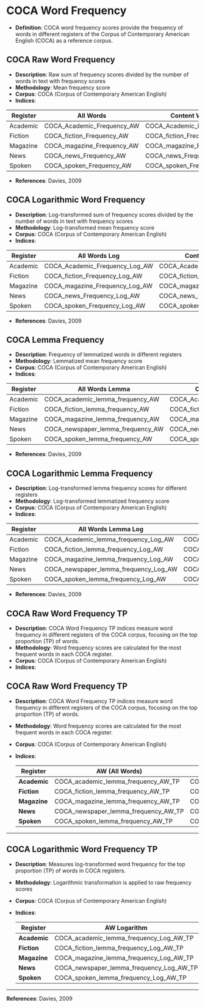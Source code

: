 # COCA Word Frequency

- **Definition**: COCA word frequency scores provide the frequency of words in different registers of the Corpus of Contemporary American English (COCA) as a reference corpus.

## COCA Raw Word Frequency

- **Description**: Raw sum of frequency scores divided by the number of words in text with frequency scores
- **Methodology**: Mean frequency score
- **Corpus**: COCA (Corpus of Contemporary American English)
- **Indices**:

| Register    | All Words                           | Content Words                      | Function Words                      |
|------------|---------------------------------|---------------------------------|----------------------------------|
| Academic   | COCA_Academic_Frequency_AW     | COCA_Academic_Frequency_CW     | COCA_Academic_Frequency_FW     |
| Fiction    | COCA_fiction_Frequency_AW      | COCA_fiction_Frequency_CW      | COCA_fiction_Frequency_FW      |
| Magazine   | COCA_magazine_Frequency_AW     | COCA_magazine_Frequency_CW     | COCA_magazine_Frequency_FW     |
| News       | COCA_news_Frequency_AW         | COCA_news_Frequency_CW         | COCA_news_Frequency_FW         |
| Spoken     | COCA_spoken_Frequency_AW       | COCA_spoken_Frequency_CW       | COCA_spoken_Frequency_FW       |

- **References**: Davies, 2009

## COCA Logarithmic Word Frequency

- **Description**: Log-transformed sum of frequency scores divided by the number of words in text with frequency scores
- **Methodology**: Log-transformed mean frequency score
- **Corpus**: COCA (Corpus of Contemporary American English)
- **Indices**:

| Register    | All Words Log                     | Content Words Log                 | Function Words Log                 |
|------------|--------------------------------|--------------------------------|--------------------------------|
| Academic   | COCA_Academic_Frequency_Log_AW | COCA_Academic_Frequency_Log_CW | COCA_Academic_Frequency_Log_FW |
| Fiction    | COCA_fiction_Frequency_Log_AW  | COCA_fiction_Frequency_Log_CW  | COCA_fiction_Frequency_Log_FW  |
| Magazine   | COCA_magazine_Frequency_Log_AW | COCA_magazine_Frequency_Log_CW | COCA_magazine_Frequency_Log_FW |
| News       | COCA_news_Frequency_Log_AW     | COCA_news_Frequency_Log_CW     | COCA_news_Frequency_Log_FW     |
| Spoken     | COCA_spoken_Frequency_Log_AW   | COCA_spoken_Frequency_Log_CW   | COCA_spoken_Frequency_Log_FW   |

- **References**: Davies, 2009

## COCA Lemma Frequency

- **Description**: Frequency of lemmatized words in different registers
- **Methodology**: Lemmatized mean frequency score
- **Corpus**: COCA (Corpus of Contemporary American English)
- **Indices**:

| Register    | All Words Lemma                   | Content Words Lemma                | Function Words Lemma                |
|------------|--------------------------------|--------------------------------|--------------------------------|
| Academic   | COCA_academic_lemma_frequency_AW   | COCA_Academic_lemma_frequency_CW    | COCA_Academic_lemma_frequency_FW    |
| Fiction    | COCA_fiction_lemma_frequency_AW     | COCA_fiction_lemma_frequency_CW     | COCA_fiction_Lemma_Freq_FW     |
| Magazine   | COCA_magazine_lemma_frequency_AW    | COCA_magazine_lemma_frequency_CW    | COCA_magazine_lemma_frequency_FW    |
| News       | COCA_newspaper_lemma_frequency_AW        | COCA_newspaper_lemma_frequency_CW        | COCA_newspaper_lemma_frequency_FW        |
| Spoken     | COCA_spoken_lemma_frequency_AW      | COCA_spoken_lemma_frequency_CW      | COCA_spoken_lemma_frequency_FW      |

- **References**: Davies, 2009

## COCA Logarithmic Lemma Frequency

- **Description**: Log-transformed lemma frequency scores for different registers
- **Methodology**: Log-transformed lemmatized frequency score
- **Corpus**: COCA (Corpus of Contemporary American English)
- **Indices**:

| Register    | All Words Lemma Log               | Content Words Lemma Log            | Function Words Lemma Log            |
|------------|--------------------------------|--------------------------------|--------------------------------|
| Academic   | COCA_Academic_lemma_frequency_Log_AW | COCA_Academic_lemma_frequency_Log_CW | COCA_Academic_lemma_frequency_Log_FW |
| Fiction    | COCA_fiction_lemma_frequency_Log_AW  | COCA_fiction_lemma_frequency_Log_CW  | COCA_fiction_lemma_frequency_Log_FW  |
| Magazine   | COCA_magazine_lemma_frequency_Log_AW | COCA_magazine_lemma_frequency_Log_CW | COCA_magazine_lemma_frequency_Log_FW |
| News       | COCA_newspaper_lemma_frequency_Log_AW     | COCA_nnewspaper_lemma_frequency_Log_CW     | COCA_newspaper_lemma_frequency_Log_FW     |
| Spoken     | COCA_spoken_lemma_frequency_Log_AW   | COCA_spoken_lemma_frequency_Log_CW   | COCA_spoken_lemma_frequency_Log_FW   |

- **References**: Davies, 2009



## COCA Raw Word Frequency TP
- **Description**: COCA Word Frequency TP indices measure word frequency in different registers of the COCA corpus, focusing on the top proportion (TP) of words.
- **Methodology**: Word frequency scores are calculated for the most frequent words in each COCA register.
- **Corpus**: COCA (Corpus of Contemporary American English)
- **Indices**:

## COCA Raw Word Frequency TP
- **Description**: COCA Word Frequency TP indices measure word frequency in different registers of the COCA corpus, focusing on the top proportion (TP) of words.
- **Methodology**: Word frequency scores are calculated for the most frequent words in each COCA register.
- **Corpus**: COCA (Corpus of Contemporary American English)
- **Indices**:


  | Register   | AW (All Words) | CW (Content Words) | FW (Function Words) |
  |------------|-------------------------------|-------------------------------|-------------------------------|
  | **Academic**  | COCA_academic_lemma_frequency_AW_TP | COCA_academic_lemma_frequency_CW_TP | COCA_academic_lemma_frequency_FW_TP |
  | **Fiction**   | COCA_fiction_lemma_frequency_AW_TP | COCA_fiction_lemma_frequency_CW_TP | COCA_fiction_lemma_frequency_FW_TP |
  | **Magazine**  | COCA_magazine_lemma_frequency_AW_TP | COCA_magazine_lemma_frequency_CW_TP | COCA_magazine_lemma_frequency_FW_TP |
  | **News**      | COCA_newspaper_lemma_frequency_AW_TP | COCA_newspaper_lemma_frequency_CW_TP | COCA_newspaper_lemma_frequency_FW_TP |
  | **Spoken**    | COCA_spoken_lemma_frequency_AW_TP | COCA_spoken_lemma_frequency_CW_TP | COCA_spoken_lemma_frequency_FW_TP |

---

## COCA Logarithmic Word Frequency TP

- **Description**: Measures log-transformed word frequency for the top proportion (TP) of words in COCA registers.
- **Methodology**: Logarithmic transformation is applied to raw frequency scores
- **Corpus**: COCA (Corpus of Contemporary American English)
- **Indices**:

  | Register   | AW Logarithm | CW Logarithm | FW Logarithm |
  |------------|-------------------------------|-------------------------------|-------------------------------|
  | **Academic**  | COCA_academic_lemma_frequency_Log_AW_TP | COCA_academic_lemma_frequency_Log_CW_TP | COCA_academic_lemma_frequency_Log_FW_TP |
  | **Fiction**   | COCA_fiction_lemma_frequency_Log_AW_TP | COCA_fiction_lemma_frequency_Log_CW_TP | COCA_fiction_lemma_frequency_Log_FW_TP |
  | **Magazine**  | COCA_magazine_lemma_frequency_Log_AW_TP | COCA_magazine_lemma_frequency_Log_CW_TP | COCA_magazine_lemma_frequency_Log_FW_TP |
  | **News**      | COCA_newspaper_lemma_frequency_Log_AW_TP | COCA_newspaper_lemma_frequency_Log_CW_TP | COCA_newspaper_lemma_frequency_Log_FW_TP |
  | **Spoken**    | COCA_spoken_lemma_frequency_Log_AW_TP | COCA_spoken_lemma_frequency_Log_CW_TP | COCA_spoken_lemma_frequency_Log_FW_TP |

---

**References**: Davies, 2009



